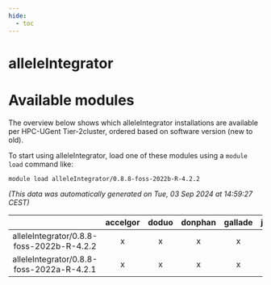 ```yaml
---
hide:
  - toc
---
```


alleleIntegrator
================

# Available modules


The overview below shows which alleleIntegrator installations are available per HPC-UGent Tier-2cluster, ordered based on software version (new to old).

To start using alleleIntegrator, load one of these modules using a `module load` command like:

```shell
module load alleleIntegrator/0.8.8-foss-2022b-R-4.2.2
```

*(This data was automatically generated on Tue, 03 Sep 2024 at 14:59:27 CEST)*  

| |accelgor|doduo|donphan|gallade|joltik|shinx|skitty|
| :---: | :---: | :---: | :---: | :---: | :---: | :---: | :---: |
|alleleIntegrator/0.8.8-foss-2022b-R-4.2.2|x|x|x|x|x|-|x|
|alleleIntegrator/0.8.8-foss-2022a-R-4.2.1|x|x|x|x|x|-|x|
